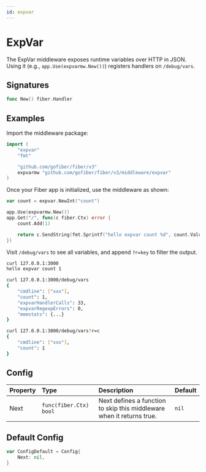 ```yaml
---
id: expvar
---
```


# ExpVar

The ExpVar middleware exposes runtime variables over HTTP in JSON. Using it (e.g., `app.Use(expvarmw.New())`) registers handlers on `/debug/vars`.

## Signatures

```go
func New() fiber.Handler
```

## Examples

Import the middleware package:

```go
import (
    "expvar"
    "fmt"

    "github.com/gofiber/fiber/v3"
    expvarmw "github.com/gofiber/fiber/v3/middleware/expvar"
)
```

Once your Fiber app is initialized, use the middleware as shown:

```go
var count = expvar.NewInt("count")

app.Use(expvarmw.New())
app.Get("/", func(c fiber.Ctx) error {
    count.Add(1)

    return c.SendString(fmt.Sprintf("hello expvar count %d", count.Value()))
})
```

Visit `/debug/vars` to see all variables, and append `?r=key` to filter the output.

```bash
curl 127.0.0.1:3000
hello expvar count 1

curl 127.0.0.1:3000/debug/vars
{
    "cmdline": ["xxx"],
    "count": 1,
    "expvarHandlerCalls": 33,
    "expvarRegexpErrors": 0,
    "memstats": {...}
}

curl 127.0.0.1:3000/debug/vars?r=c
{
    "cmdline": ["xxx"],
    "count": 1
}
```

## Config

| Property | Type                    | Description                                                         | Default |
|:---------|:------------------------|:--------------------------------------------------------------------|:--------|
| Next     | `func(fiber.Ctx) bool` | Next defines a function to skip this middleware when it returns true. | `nil`   |

## Default Config

```go
var ConfigDefault = Config{
    Next: nil,
}
```
